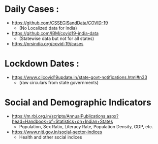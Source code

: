 # Daily Cases :
- https://github.com/CSSEGISandData/COVID-19 
	- (No Localized data for India)
- https://github.com/IBM/covid19-india-data 
	- (Statewise data but not for all states)
- https://prsindia.org/covid-19/cases

# Lockdown Dates :
- https://www.ciicovid19update.in/state-govt-notifications.html#n33 
	- (raw circulars from state governments)

# Social and Demographic Indicators 
- https://m.rbi.org.in/scripts/AnnualPublications.aspx?head=Handbook+of+Statistics+on+Indian+States
	- Population, Sex Ratio, Literacy Rate, Population Density, GDP, etc. 
- https://www.niti.gov.in/social-sector-indices
	- Health and other social indices 